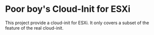 # Poor boy's Cloud-Init for ESXi

This project provide a cloud-init for ESXi. It only covers a subset of the
feature of the real cloud-init.
